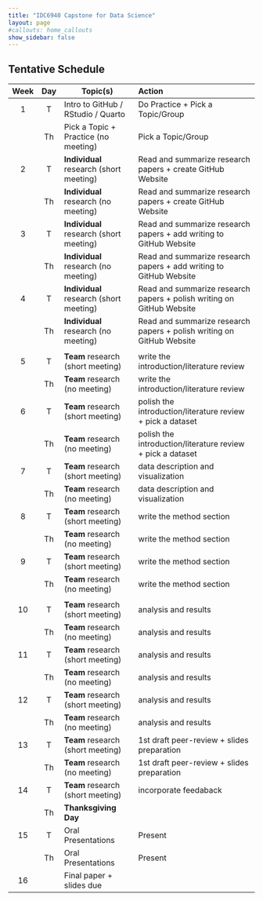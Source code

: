 ```yaml
---
title: "IDC6940 Capstone for Data Science"
layout: page
#callouts: home_callouts
show_sidebar: false
---
```


## Tentative Schedule

| **Week** | **Day**  | **Topic(s)** | **Action** | 
|:-:|:-:|------------------|:--|
| 1    | T   | Intro to GitHub / RStudio / Quarto   |Do Practice + Pick a Topic/Group  |
|      | Th  | Pick a Topic + Practice (no meeting) |Pick a Topic/Group |
| 2    | T   | **Individual** research (short meeting)  | Read and summarize research papers + create GitHub Website|
|      | Th  | **Individual** research (no meeting)     | Read and summarize research papers + create GitHub Website|
| 3    | T   | **Individual** research (short meeting)  | Read and summarize research papers + add writing to GitHub Website|
|      | Th  | **Individual** research (no meeting)     | Read and summarize research papers + add writing to GitHub Website|
| 4    | T   | **Individual** research (short meeting)     | Read and summarize research papers + polish writing on GitHub Website|
|      | Th  | **Individual** research (no meeting) | Read and summarize research papers + polish writing on GitHub Website| 
|     |     |        |    |
| 5    | T   | **Team** research (short meeting) | write the introduction/literature review|
|      | Th  | **Team** research (no meeting) | write the introduction/literature review|
| 6    | T   | **Team** research (short meeting) | polish the introduction/literature review + pick a dataset|
|      | Th  | **Team** research (no meeting)| polish the introduction/literature review + pick a dataset |
| 7    | T   | **Team** research (short meeting) | data description and visualization |
|      | Th  | **Team** research (no meeting) | data description and visualization |  
| 8    | T   | **Team** research (short meeting) | write the method section| 
|      | Th  | **Team** research (no meeting)| write the method section| 
| 9    | T   | **Team**  research (short meeting) | write the method section|
|      | Th  | **Team**  research (no meeting) | write the method section|
|     |     |        |    |
| 10   | T   | **Team** research (short meeting) | analysis and results |
|      | Th  | **Team** research (no meeting) | analysis and results | 
| 11   | T   | **Team** research (short meeting) | analysis and results | 
|      | Th  | **Team** research (no meeting) |analysis and results | 
| 12   | T   | **Team** research (short meeting) | analysis and results|
|      | Th  | **Team** research (no meeting) | analysis and results| 
| 13   | T   | **Team** research (short meeting) | 1st draft peer-review + slides preparation|
|      | Th  | **Team** research (no meeting) | 1st draft peer-review + slides preparation | 
| 14   | T   | **Team** research (short meeting) | incorporate feedaback |
|      | Th  | **Thanksgiving Day**| | 
| 15   | T   | Oral Presentations | Present |
|      | Th  | Oral Presentations | Present|
| 16   |    | Final paper + slides due | | 
